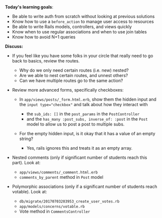 **Today's learning goals**:

- Be able to write auth from scratch without looking at previous solutions
- Know how to use a `before_action` to manage user access to resources
- Be able to write Rails models, controllers, and views quickly
- Know when to use regular associations and when to use join tables
- Know how to avoid N+1 queries

**Discuss:**

- If you feel like you have some folks in your circle that really need to go
  back to basics, review the routes.

  - Why do we only need certain routes (i.e. new) nested?
  - Are we able to nest certain routes, and unnest others?
  - Can we have multiple routes go to the same action?

- Review more advanced forms, specifically checkboxes:

  - In `app/views/posts/_form.html.erb`, show them the hidden input and the
    `input type="checkbox"` and talk about how they interact with

    - the `sub_ids: []` in the `post_params` in the `PostController`
    - and the `has_many :post_subs, inverse_of: :post` in the `Post` model to
      allow us to post a post to multiple subs.

  - For the empty hidden input, is it okay that it has a value of an empty
    string?
    - Yes, rails ignores this and treats it as an empty array.

- Nested comments (only if significant number of students reach this part). Look
  at:
  - `app/views/comments/_comment.html.erb`
  - `comments_by_parent` method in `Post` model
- Polymorphic associations (only if a significant number of students reach
  votable). Look at:
  - `db/migrate/20170703203953_create_user_votes.rb`
  - `app/models/concerns/votable.rb`
  - Vote method in `CommentsController`
